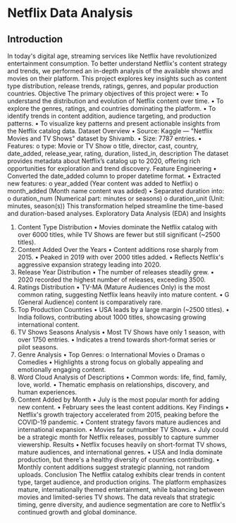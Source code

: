 # Netflix Data Analysis

## Introduction

In today's digital age, streaming services like Netflix have revolutionized entertainment consumption. To better understand Netflix's content strategy and trends, we performed an in-depth analysis of the available shows and movies on their platform. This project explores key insights such as content type distribution, release trends, ratings, genres, and popular production countries.
Objective
The primary objectives of this project were:
•	To understand the distribution and evolution of Netflix content over time.
•	To explore the genres, ratings, and countries dominating the platform.
•	To identify trends in content addition, audience targeting, and production patterns.
•	To visualize key patterns and present actionable insights from the Netflix catalog data.
Dataset Overview
•	Source: Kaggle — "Netflix Movies and TV Shows" dataset by Shivamb.
•	Size: 7787 entries.
•	Features:
o	type: Movie or TV Show
o	title, director, cast, country, date_added, release_year, rating, duration, listed_in, description
The dataset provides metadata about Netflix’s catalog up to 2020, offering rich opportunities for exploration and trend discovery.
Feature Engineering
•	Converted the date_added column to proper datetime format.
•	Extracted new features:
o	year_added (Year content was added to Netflix)
o	month_added (Month name content was added)
•	Separated duration into:
o	duration_num (Numerical part: minutes or seasons)
o	duration_unit (Unit: minutes, season(s))
This transformation helped streamline the time-based and duration-based analyses.
Exploratory Data Analysis (EDA) and Insights
1. Content Type Distribution
•	Movies dominate the Netflix catalog with over 6000 titles, while TV Shows are fewer but still significant (~2500 titles).
2. Content Added Over the Years
•	Content additions rose sharply from 2015.
•	Peaked in 2019 with over 2000 titles added.
•	Reflects Netflix's aggressive expansion strategy leading into 2020.
3. Release Year Distribution
•	The number of releases steadily grew.
•	2020 recorded the highest number of releases, exceeding 3500.
4. Ratings Distribution
•	TV-MA (Mature Audiences Only) is the most common rating, suggesting Netflix leans heavily into mature content.
•	G (General Audience) content is comparatively rare.
5. Top Production Countries
•	USA leads by a large margin (~2500 titles).
•	India follows, contributing about 1000 titles, showcasing growing international content.
6. TV Shows Seasons Analysis
•	Most TV Shows have only 1 season, with over 1750 entries.
•	Indicates a trend towards short-format series or pilot seasons.
7. Genre Analysis
•	Top Genres:
o	International Movies
o	Dramas
o	Comedies
•	Highlights a strong focus on globally appealing and emotionally engaging content.
8. Word Cloud Analysis of Descriptions
•	Common words: life, find, family, love, world.
•	Thematic emphasis on relationships, discovery, and human experiences.
9. Content Added by Month
•	July is the most popular month for adding new content.
•	February sees the least content additions.
Key Findings
•	Netflix's growth trajectory accelerated from 2015, peaking before the COVID-19 pandemic.
•	Content strategy favors mature audiences and international expansion.
•	Movies far outnumber TV Shows.
•	July could be a strategic month for Netflix releases, possibly to capture summer viewership.
Results
•	Netflix focuses heavily on short-format TV shows, mature audiences, and international genres.
•	USA and India dominate production, but there's a healthy diversity of countries contributing.
•	Monthly content additions suggest strategic planning, not random uploads.
Conclusion
The Netflix catalog exhibits clear trends in content type, target audience, and production origins. The platform emphasizes mature, internationally themed entertainment, while balancing between movies and limited-series TV shows. The data reveals that strategic timing, genre diversity, and audience segmentation are core to Netflix's continued growth and global dominance.


